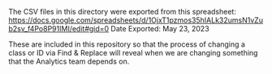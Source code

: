 The CSV files in this directory were exported from this spreadsheet:
https://docs.google.com/spreadsheets/d/1OjxT1pzmos35hIALk32umsN1vZub2sv_f4Po8P91IMI/edit#gid=0
Date Exported: May 23, 2023

These are included in this repository so that the process of changing a class or ID via Find & Replace will reveal when we are changing something that the Analytics team depends on.